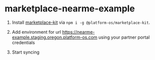 # marketplace-nearme-example

1. Install [marketplace-kit](https://github.com/mdyd-dev/marketplace-kit) via `npm i -g @platform-os/marketplace-kit`.

2. Add environment for url https://nearme-example.staging.oregon.platform-os.com using your partner portal credentials

3. Start syncing
